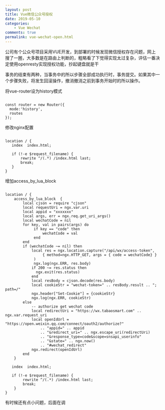 ```yaml
---
layout: post
title: Vue微信公众号授权
date: 2019-05-10
categories:
    - Vue Wechat
comments: true
permalink: vue-wechat-open.html
---
```


公司有个公众号项目采用VUE开发，到部署的时候发现微信授权存在问题，网上搜了一圈，大多数是在路由上判断的，粗略看了下觉得实现太过复杂，评估一番决定使用openresty实现授权功能，抄起键盘就是干

事务的结束有两种，当事务中的所以步骤全部成功执行时，事务提交。如果其中一个步骤失败，将发生回滚操作，撤消撤消之前到事务开始时的所以操作。

将vue-router设为history模式

<pre class="line-numbers"><code class="language-javascript">
const router = new Router({
  mode:'history',
  routes
});
</code></pre>

修改nginx配置

<pre class="line-numbers"><code class="language-javascript">
location / {
   index  index.html;

   if (!-e $request_filename) {
​		rewrite ^/(.*) /index.html last;
​		break;
​	}
}
</code></pre>

增加access_by_lua_block
<pre class="line-numbers"><code class="language-javascript">
location / {
	access_by_lua_block  {
		local cjson = require "cjson"
		local requestUri = ngx.var.uri
		local appid = "xxxxxxx"
		local args, err = ngx.req.get_uri_args()
		local wechatCode = nil
		for key, val in pairs(args) do
			 if key == "code" then
				 wechatCode = val
			 end
		end
		if (wechatCode ~= nil) then
			local res = ngx.location.capture("/api/wx/access-token",
				 { method=ngx.HTTP_GET, args = { code = wechatCode} }
			 )
			 ngx.log(ngx.ERR, res.body)
			if 200 ~= res.status then
			  ngx.exit(res.status)
			end
			local resBody = cjson.decode(res.body)
			local cookieStr = "wechat-token=" .. resBody.result .. "; path=/"
			ngx.header["Set-Cookie"] = {cookieStr}						
			ngx.log(ngx.ERR, cookieStr)
		else
			-- authorize get wechat code						
			local redirectUri = "https://wx.tabaosmart.com" .. ngx.var.request_uri
			local openIdUrl = "https://open.weixin.qq.com/connect/oauth2/authorize?" 
				.. "appid=" .. appid
				.. "&redirect_uri=" .. ngx.escape_uri(redirectUri)
				.. "&response_type=code&scope=snsapi_userinfo"
				.. "&state=" .. ngx.now()
				.. "#wechat_redirect"
			ngx.redirect(openIdUrl)
		end
	}

   index  index.html;
   
   if (!-e $request_filename) {
		rewrite ^/(.*) /index.html last;
		break;
	}
}
</code></pre>

有时候还有点小问题，后面在调